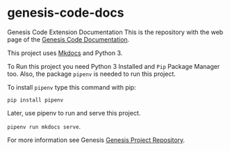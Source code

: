 # genesis-code-docs
Genesis Code Extension Documentation
This is the repository with the web page of the [Genesis Code Documentation](https://zerasul.github.io/zerasul/genesis-code-docs).

This project uses [Mkdocs](https://www.mkdocs.org/) and Python 3.

To Run this project you need Python 3 Installed and ```Pip``` Package Manager too. Also, the package ```pipenv``` is needed to run this project.

To install ```pipenv``` type this command with pip:

```pip install pipenv```

Later, use pipenv to run and serve this project.

```pipenv run mkdocs serve```.

For more information see Genesis [Genesis Project Repository](https://github.com/zerasul/genesis-code).

